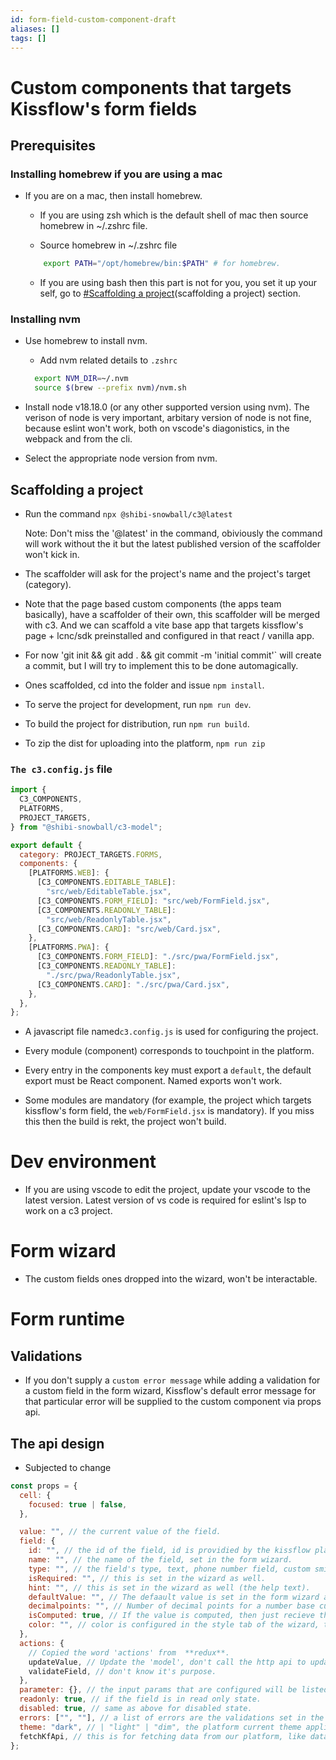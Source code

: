 ```yaml
---
id: form-field-custom-component-draft
aliases: []
tags: []
---
```


# Custom components that targets Kissflow's form fields

## Prerequisites

### Installing homebrew if you are using a mac

- If you are on a mac, then install homebrew.

  - If you are using zsh which is the default shell of mac
    then source homebrew in ~/.zshrc file.

  - Source homebrew in ~/.zshrc file

  ```bash
      export PATH="/opt/homebrew/bin:$PATH" # for homebrew.
  ```

  - If you are using bash then this part is not for you, you
    set it up your self, go to
    [#Scaffolding a project](#scaffolding-a-project)(scaffolding
    a project) section.

### Installing nvm

- Use homebrew to install nvm.

  - Add nvm related details to `.zshrc`

  ```bash
    export NVM_DIR=~/.nvm
    source $(brew --prefix nvm)/nvm.sh
  ```

- Install node v18.18.0 (or any other supported version
  using nvm). The verison of node is very important,
  arbitary version of node is not fine, because eslint won't
  work, both on vscode's diagonistics, in the webpack and
  from the cli.

- Select the appropriate node version from nvm.

## Scaffolding a project

- Run the command `npx @shibi-snowball/c3@latest`

  Note: Don't miss the '@latest' in the command, obiviously
  the command will work without the it but the latest
  published version of the scaffolder won't kick in.

- The scaffolder will ask for the project's name and the
  project's target (category).

- Note that the page based custom components (the apps team
  basically), have a scaffolder of their own, this
  scaffolder will be merged with c3. And we can scaffold a
  vite base app that targets kissflow's page + lcnc/sdk
  preinstalled and configured in that react / vanilla app.

- For now 'git init && git add . && git commit -m 'initial
  commit'` will create a commit, but I will try to implement
  this to be done automagically.

- Ones scaffolded, cd into the folder and issue
  `npm install`.

- To serve the project for development, run `npm run dev`.

- To build the project for distribution, run
  `npm run build`.

- To zip the dist for uploading into the platform,
  `npm run zip`

### `The c3.config.js` file

```js
import {
  C3_COMPONENTS,
  PLATFORMS,
  PROJECT_TARGETS,
} from "@shibi-snowball/c3-model";

export default {
  category: PROJECT_TARGETS.FORMS,
  components: {
    [PLATFORMS.WEB]: {
      [C3_COMPONENTS.EDITABLE_TABLE]:
        "src/web/EditableTable.jsx",
      [C3_COMPONENTS.FORM_FIELD]: "src/web/FormField.jsx",
      [C3_COMPONENTS.READONLY_TABLE]:
        "src/web/ReadonlyTable.jsx",
      [C3_COMPONENTS.CARD]: "src/web/Card.jsx",
    },
    [PLATFORMS.PWA]: {
      [C3_COMPONENTS.FORM_FIELD]: "./src/pwa/FormField.jsx",
      [C3_COMPONENTS.READONLY_TABLE]:
        "./src/pwa/ReadonlyTable.jsx",
      [C3_COMPONENTS.CARD]: "./src/pwa/Card.jsx",
    },
  },
};
```

- A javascript file named`c3.config.js` is used for
  configuring the project.

- Every module (component) corresponds to touchpoint in the
  platform.

- Every entry in the components key must export a `default`,
  the default export must be React component. Named exports
  won't work.

- Some modules are mandatory (for example, the project which
  targets kissflow's form field, the `web/FormField.jsx` is
  mandatory). If you miss this then the build is rekt, the
  project won't build.

# Dev environment

- If you are using vscode to edit the project, update your
  vscode to the latest version. Latest version of vs code is
  required for eslint's lsp to work on a c3 project.

# Form wizard

- The custom fields ones dropped into the wizard, won't be
  interactable.

# Form runtime

## Validations

- If you don't supply a `custom error message` while adding
  a validation for a custom field in the form wizard,
  Kissflow's default error message for that particular error
  will be supplied to the custom component via props api.

## The api design

- Subjected to change

```js
const props = {
  cell: {
    focused: true | false,
  },

  value: "", // the current value of the field.
  field: {
    id: "", // the id of the field, id is providied by the kissflow platform
    name: "", // the name of the field, set in the form wizard.
    type: "", // the field's type, text, phone number field, custom smiley, etc.
    isRequired: "", // this is set in the wizard as well.
    hint: "", // this is set in the wizard as well (the help text).
    defaultValue: "", // The defaault value is set in the form wizard as well.
    decimalpoints: "", // Number of decimal points for a number base custom field.
    isComputed: true, // If the value is computed, then just recieve the value via prop, don't try to update the value using `updateValue` and expect it to change.
    color: "", // color is configured in the style tab of the wizard, the final color will be given to the custom component. framework will handle color precendece (based on rules)...
  },
  actions: {
    // Copied the word 'actions' from  **redux**.
    updateValue, // Update the 'model', don't call the http api to update the db yet.
    validateField, // don't know it's purpose.
  },
  parameter: {}, // the input params that are configured will be listed here.
  readonly: true, // if the field is in read only state.
  disabled: true, // same as above for disabled state.
  errors: ["", ""], // a list of errors are the validations set in the wizard is run.
  theme: "dark", // | "light" | "dim", the platform current theme applied by the user.
  fetchKfApi, // this is for fetching data from our platform, like dataset to be used in the dropdown or something.
};
```
